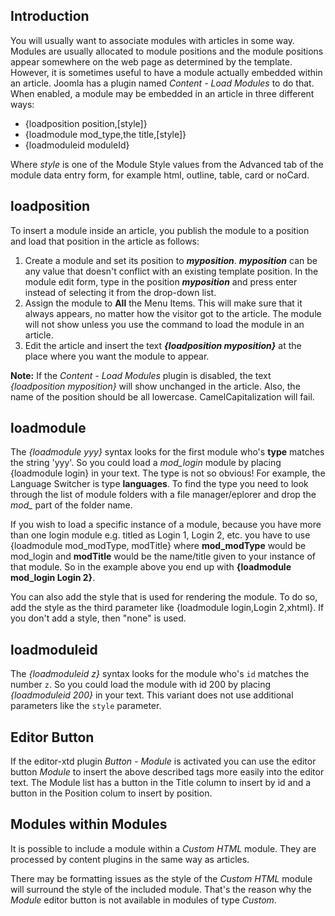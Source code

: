<!-- Filename: How_do_you_put_a_module_inside_an_article%3F / Display title: Modules inside Articles -->

## Introduction

You will usually want to associate modules with articles in some way.
Modules are usually allocated to module positions and the module positions
appear somewhere on the web page as determined by the template. However,
it is sometimes useful to have a module actually embedded within an
article. Joomla has a plugin named *Content - Load Modules* to do that. When
enabled, a module may be embedded in an article in three different ways:

- {loadposition position,\[style\]}
- {loadmodule mod_type,the title,\[style\]}
- {loadmoduleid moduleId}

Where *style* is one of the Module Style values from the Advanced tab of the
module data entry form, for example html, outline, table, card or noCard.

## loadposition

To insert a module inside an article, you publish the module to a
position and load that position in the article as follows:

1.  Create a module and set its position to ***myposition***.
    ***myposition*** can be any value that doesn't conflict with an
    existing template position. In the module edit form, type in the
    position ***myposition*** and press enter instead of selecting it
    from the drop-down list.
2.  Assign the module to **All** the Menu Items. This will make sure
    that it always appears, no matter how the visitor got to the
    article. The module will not show unless you use the command to load
    the module in an article.
3.  Edit the article and insert the text ***{loadposition myposition}*** at
    the place where you want the module to appear.

**Note:** If the *Content - Load Modules*  plugin is disabled, the text
*{loadposition myposition}* will show unchanged in the article. Also, the name
of the position should be all lowercase. CamelCapitalization will fail.

## loadmodule

The *{loadmodule yyy}* syntax looks for the first module who's **type**
matches the string 'yyy'. So you could load a *mod_login* module by
placing {loadmodule login} in your text. The type is not so obvious! For
example, the Language Switcher is type **languages**. To find the type you
need to look through the list of module folders with a file manager/eplorer and
drop the *mod_* part of the folder name.

If you wish to load a specific instance of a module, because you have more
than one login module e.g. titled as Login 1, Login 2, etc. you have to use
{loadmodule mod_modType, modTitle} where **mod_modType** would be mod_login and
**modTitle** would be the name/title given to your instance of that module.
So in the example above you end up with **{loadmodule mod_login Login 2}**.

You can also add the style that is used for rendering the module. To do
so, add the style as the third parameter like {loadmodule login,Login 2,xhtml}.
If you don't add a style, then "none" is used.

## loadmoduleid

The *{loadmoduleid z}* syntax looks for the module who's `id` matches the
number `z`. So you could load the module with id 200 by placing
*{loadmoduleid 200}* in your text. This variant does not use additional
parameters like the `style` parameter.

## Editor Button

If the editor-xtd plugin *Button - Module* is activated you can use the
editor button *Module* to insert the above described tags more easily into
the editor text. The Module list has a button in the Title column to insert
by id and a button in the Position colum to insert by position.

## Modules within Modules

It is possible to include a module within a *Custom HTML* module. They are
processed by content plugins in the same way as articles.

There may be formatting issues as the style of the *Custom HTML* module will
surround the style of the included module. That's the reason why the *Module*
editor button is not available in modules of type *Custom*.
